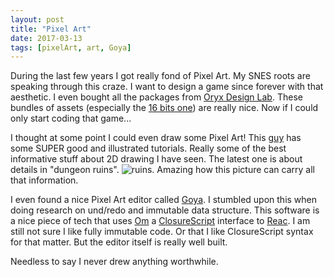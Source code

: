 ```yaml
---
layout: post
title: "Pixel Art"
date: 2017-03-13
tags: [pixelArt, art, Goya]
---
```


During the last few years I got really fond of Pixel Art. My SNES roots are speaking through this craze. I want to design a game since forever with that aesthetic. I even bought all the packages from
[Oryx Design Lab](http://oryxdesignlab.com/). These bundles of assets (especially the [16 bits one](http://oryxdesignlab.com/products/16-bit-fantasy-tileset)) are really nice. Now if I could only start coding that game...

I thought at some point I could even draw some Pixel Art! This [guy](https://www.patreon.com/saint11) has some SUPER good and illustrated tutorials. Really some of the best informative stuff about 2D drawing I have seen. The latest one is about details in "dungeon ruins". ![ruins](https://cdn3.patreon.com/1/patreon.posts/16231270945013238020.gif). Amazing how this picture can carry all that information.

I even found a nice Pixel Art editor called [Goya](https://jackschaedler.github.io/goya/). I stumbled upon this when doing research on und/redo and immutable data structure. This software is a nice piece of tech that uses [Om](https://github.com/omcljs/om) a [ClosureScript](https://github.com/clojure/clojurescript) interface to [Reac](https://facebook.github.io/react/). I am still not sure I like fully immutable code. Or that I like ClosureScript syntax for that matter. But the editor itself is really well built.

Needless to say I never drew anything worthwhile.